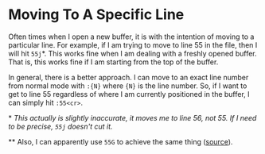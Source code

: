# Moving To A Specific Line

Often times when I open a new buffer, it is with the intention of moving to
a particular line. For example, if I am trying to move to line 55 in the
file, then I will hit `55j`\*. This works fine when I am dealing with a
freshly opened buffer. That is, this works fine if I am starting from the
top of the buffer.

In general, there is a better approach. I can move to an exact line number
from normal mode with `:{N}` where `{N}` is the line number. So, if I want
to get to line 55 regardless of where I am currently positioned in the
buffer, I can simply hit `:55<cr>`.

\* *This actually is slightly inaccurate, it moves me to line 56, not 55.
If I need to be precise, `55j` doesn't cut it.*

\*\* Also, I can apparently use `55G` to achieve the same thing
([source](https://twitter.com/rossnelson/status/591239951032983553)).
